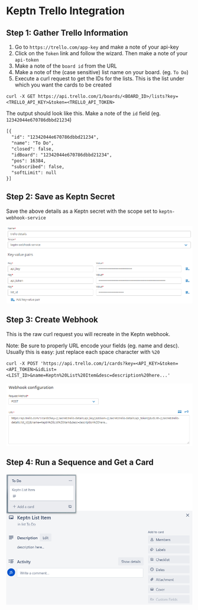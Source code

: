   # Keptn Trello Integration

  ## Step 1: Gather Trello Information

  1. Go to `https://trello.com/app-key` and make a note of your api-key
  2. Click on the `Token` link and follow the wizard. Then make a note of your `api-token`
  3. Make a note of the `board id` from the URL
  4. Make a note of the (case sensitive) list name on your board. (eg. `To Do`)
  5. Execute a curl request to get the IDs for the lists. This is the list under which you want the cards to be created
  ```
  curl -X GET https://api.trello.com/1/boards/<BOARD_ID>/lists?key=<TRELLO_API_KEY>&token=<TRELLO_API_TOKEN>
  ```
  The output should look like this. Make a note of the `id` field (eg. `12342044e670786dbbd21234`)
  ```
  [{
    "id": "12342044e670786dbbd21234",
    "name": "To Do",
    "closed": false,
    "idBoard": "12342044e670786dbbd21234",
    "pos": 16384,
    "subscribed": false,
    "softLimit": null
  }]
  ```

  ## Step 2: Save as Keptn Secret
  Save the above details as a Keptn secret with the scope set to `keptn-webhook-service`

  ![keptn secret](assets/1.png)

  ## Step 3: Create Webhook
  This is the raw curl request you will recreate in the Keptn webhook.

  Note: Be sure to properly URL encode your fields (eg. name and desc). Usually this is easy: just replace each space character with `%20`
  ```
  curl -X POST 'https://api.trello.com/1/cards?key=<API_KEY>&token=<API_TOKEN>&idList=<LIST_ID>&name=Keptn%20List%20Item&desc=description%20here...'
  ```

  ![keptn webhook](assets/2.png)

  ## Step 4: Run a Sequence and Get a Card

  ![trello card](assets/3.png)
